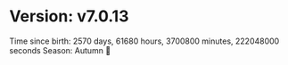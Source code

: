 # Version: v7.0.13
Time since birth: 2570 days, 61680 hours, 3700800 minutes, 222048000 seconds
Season: Autumn 🍁
